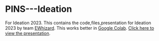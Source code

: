 # PINS---Ideation
For Ideation 2023.
This contains the code,files,presentation for Ideation 2023 by team [EWhizard](https://ewhizard.tech "EWhizard Home").
This works better in [Google Colab](https://colab.research.google.com/drive/1WMq66Qe55pfc9ScyMlnHwejvfAOlZYyh?usp=sharing "PINS-Ideation 2023").
[Click here to view the presentation](https://www.canva.com/design/DAFYGIAl9-g/FcR_1MPzJziyDlbtKEkagw/view?utm_content=DAFYGIAl9-g&utm_campaign=designshare&utm_medium=link&utm_source=publishsharelink "PINS -Canva Presentation").
